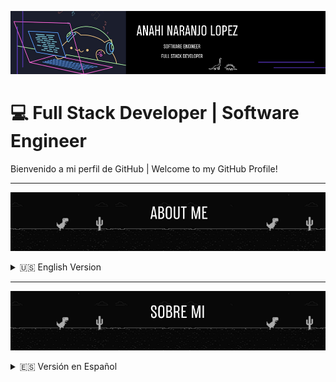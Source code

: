 ![Welcome Banner](assets/DinoBanner.png)

# 💻 Full Stack Developer | Software Engineer  

Bienvenido a mi perfil de GitHub | Welcome to my GitHub Profile!  

---
![About Me Banner](assets/enBanner.png)
<details>
<summary>🇺🇸 English Version</summary>

### About Me  
Hi there! 👋 I'm a passionate **Software Engineer** and **Full Stack Developer** with experience in building web and mobile applications using modern technologies. I love solving real-world problems through clean, efficient, and scalable code.  

---

### 🛠️ Technologies & Tools
- **Languages**: Python, JavaScript, Kotlin, C#, HTML, CSS  
- **Frameworks & Libraries**: Angular, Flutter, Ionic  
- **Databases**: MySQL, SQL Server, MongoDB, Oracle  
- **Tools**: Git, GitHub, AWS  
- **Other**: API Development, Cloud Computing, Mobile & Computer Repair  

---

### 🌟 Quick Facts
- 💼 **Experience**: Full Stack Developer, IT Support, and Technician.  
- 🎓 **Education**: Software Engineering degree.  
- 🌱 **Learning**: Cloud Computing and AI/ML.  
- 🤝 **Collaboration**: Open to contributing to innovative projects!  

---

### 📈 GitHub Stats
![GitHub Stats](https://github-readme-stats.vercel.app/api?username=Eldinosaur&show_icons=true&theme=radical)

---

### 📬 Connect With Me
- [LinkedIn](https://linkedin.com/in/anahinaranjo-eldinosaur)  
- [Portfolio](https://eldinosaur.github.io)  

</details>

---
![Sobre Mi Banner](assets/esBanner.png)
<details>
<summary>🇪🇸 Versión en Español</summary>

### Sobre Mí  
¡Hola! 👋 Soy un apasionado **Ingeniero de Software** y **Desarrollador Full Stack** con experiencia en la construcción de aplicaciones web y móviles utilizando tecnologías modernas. Me encanta resolver problemas del mundo real a través de código limpio, eficiente y escalable.  

---

### 🛠️ Tecnologías y Herramientas
- **Lenguajes**: Python, JavaScript, Kotlin, C#, HTML, CSS  
- **Frameworks y Librerías**: Angular, Flutter, Ionic  
- **Bases de Datos**: MySQL, SQL Server, MongoDB, Oracle  
- **Herramientas**: Git, GitHub, AWS  
- **Otros**: Desarrollo de APIs, Computación en la Nube, Reparación de Móviles y Computadoras  

---

### 🌟 Datos Relevantes
- 💼 **Experiencia**: Desarrollador Full Stack, Soporte de TI y Técnico.  
- 🎓 **Educación**: Título en Ingeniería de Software.  
- 🌱 **Aprendiendo**: Computación en la Nube e Inteligencia Artificial/Aprendizaje Automático.  
- 🤝 **Colaboración**: Abierto a contribuir en proyectos innovadores.  

---

### 📈 Estadísticas de GitHub
![Estadísticas de GitHub](https://github-readme-stats.vercel.app/api?username=Eldinosaur&show_icons=true&theme=radical)

---

### 📬 Conecta Conmigo
- [LinkedIn](https://linkedin.com/in/anahinaranjo-eldinosaur)  
- [Portafolio](https://eldinosaur.github.io)  

</details>
